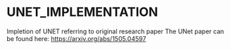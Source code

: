 # UNET_IMPLEMENTATION
Impletion of UNET referring to original research paper
The UNet paper can be found here: https://arxiv.org/abs/1505.04597
